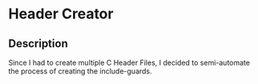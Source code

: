 # Header Creator

## Description

Since I had to create multiple C Header Files, I decided to semi-automate the process of
creating the include-guards.
